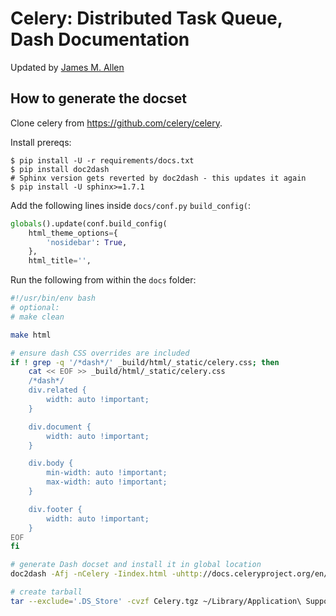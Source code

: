 # Celery: Distributed Task Queue, Dash Documentation

Updated by [James M. Allen](https://github.com/jamesmallen)

## How to generate the docset

Clone celery from https://github.com/celery/celery.

Install prereqs:
```console
$ pip install -U -r requirements/docs.txt
$ pip install doc2dash
# Sphinx version gets reverted by doc2dash - this updates it again
$ pip install -U sphinx>=1.7.1
```

Add the following lines inside `docs/conf.py` `build_config(`:
```python
globals().update(conf.build_config(
    html_theme_options={
        'nosidebar': True,
    },
    html_title='',
```
Run the following from within the `docs` folder:

```bash
#!/usr/bin/env bash
# optional:
# make clean

make html

# ensure dash CSS overrides are included
if ! grep -q '/*dash*/' _build/html/_static/celery.css; then
    cat << EOF >> _build/html/_static/celery.css
    /*dash*/
    div.related {
        width: auto !important;
    }

    div.document {
        width: auto !important;
    }

    div.body {
        min-width: auto !important;
        max-width: auto !important;
    }

    div.footer {
        width: auto !important;
    }
EOF
fi

# generate Dash docset and install it in global location
doc2dash -Afj -nCelery -Iindex.html -uhttp://docs.celeryproject.org/en/v4.1.0/ _build/html

# create tarball
tar --exclude='.DS_Store' -cvzf Celery.tgz ~/Library/Application\ Support/doc2dash/DocSets/Celery.docset
```
